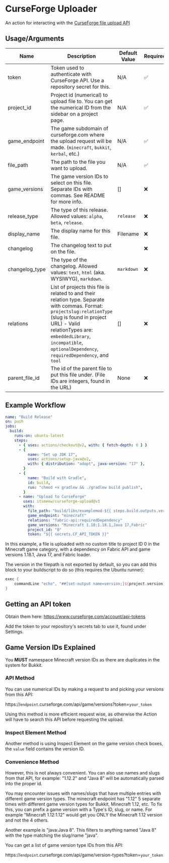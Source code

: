 # CurseForge Uploader

An action for interacting with the [CurseForge file upload API](https://support.curseforge.com/en/support/solutions/articles/9000197321-curseforge-api)

## Usage/Arguments

| Name           | Description                                                                                                                                                                                                                                                                    | Default Value | Required |
| -------------- | ------------------------------------------------------------------------------------------------------------------------------------------------------------------------------------------------------------------------------------------------------------------------------ | ------------- | -------- |
| token          | Token used to authenticate with CurseForge API. Use a repository secret for this.                                                                                                                                                                                              | N/A           | ✅       |
| project_id     | Project id (numerical) to upload file to. You can get the numerical ID from the sidebar on a project page.                                                                                                                                                                     | N/A           | ✅       |
| game_endpoint  | The game subdomain of curseforge.com where the upload request will be made. (`minecraft`, `bukkit`, `kerbal`, etc.)                                                                                                                                                            | N/A           | ✅       |
| file_path      | The path to the file you want to upload.                                                                                                                                                                                                                                       | N/A           | ✅       |
| game_versions  | The game version IDs to select on this file. Separate IDs with commas. See README for more info.                                                                                                                                                                               | []            | ❌       |
| release_type   | The type of this release. Allowed values: `alpha`, `beta`, `release`.                                                                                                                                                                                                          | `release`     | ❌       |
| display_name   | The display name for this file.                                                                                                                                                                                                                                                | Filename      | ❌       |
| changelog      | The changelog text to put on the file.                                                                                                                                                                                                                                         |               | ❌       |
| changelog_type | The type of the changelog. Allowed values: `text`, `html` (aka. WYSIWYG), `markdown`.                                                                                                                                                                                          | `markdown`    | ❌       |
| relations      | List of projects this file is related to and their relation type. Separate with commas. Format: `projectslug:relationType` (slug is found in project URL) - Valid relationTypes are: `embeddedLibrary`, `incompatible`, `optionalDependency`, `requiredDependency`, and `tool` | []            | ❌       |
| parent_file_id | The id of the parent file to put this file under. (File IDs are integers, found in the URL)                                                                                                                                                                                    | None          | ❌       |

## Example Workflow

```yml
name: "Build Release"
on: push
jobs:
  build:
    runs-on: ubuntu-latest
    steps:
      - { uses: actions/checkout@v2, with: { fetch-depth: 0 } }
      - {
          name: "Set up JDK 17",
          uses: actions/setup-java@v2,
          with: { distribution: "adopt", java-version: "17" },
        }
      - {
          name: "Build with Gradle",
          id: build,
          run: "chmod +x gradlew && ./gradlew build publish",
        }
      - name: "Upload to CurseForge"
        uses: itsmeow/curseforge-upload@v3
        with:
          file_path: "build/libs/examplemod-${{ steps.build.outputs.version }}.jar"
          game_endpoint: "minecraft"
          relations: "fabric-api:requiredDependency"
          game_versions: "Minecraft 1.18:1.18.1,Java 17,Fabric"
          project_id: "0"
          token: "${{ secrets.CF_API_TOKEN }}"
```

In this example, a file is uploaded with no custom title to project ID 0 in the Minecraft game category, with a dependency on Fabric API and game versions 1.18.1, Java 17, and Fabric loader.

The version in the filepath is not exported by default, so you can add this block to your buildscript to do so (this requires the Ubuntu runner):

```groovy
exec {
    commandLine "echo", "##[set-output name=version;]${project.version}";
}
```

## Getting an API token

Obtain them here: https://www.curseforge.com/account/api-tokens

Add the token to your repository's secrets tab to use it, found under Settings.

## Game Version IDs Explained

You **MUST** namespace Minecraft version IDs as there are duplicates in the system for Bukkit.

### API Method

You can use numerical IDs by making a request to and picking your versions from this API:

https://`endpoint`.curseforge.com/api/game/versions?token=`your_token`

Using this method is more efficient request wise, as otherwise the Action will have to search this API before requesting the upload.

### Inspect Element Method

Another method is using Inspect Element on the game version check boxes, the `value` field contains the version ID.

### Convenience Method

However, this is not always convenient. You can also use names and slugs from that API, for example: "1.12.2" and "Java 8" will be automatically parsed into the proper id.

You may encounter issues with names/slugs that have multiple entries with different game version types. The minecraft endpoint has "1.12" 5 separate times with different game version types for Bukkit, Minecraft 1.12, etc.
To fix this, you can prefix a game version with a Type's ID, slug, or name. For example "Minecraft 1.12:1.12" would get you ONLY the Minecraft 1.12 version and not the 4 others.

Another example is "java:Java 8". This filters to anything named "Java 8" with the type matching the slug/name "java".

You can get a list of game version type IDs from this API:

https://`endpoint`.curseforge.com/api/game/version-types?token=`your_token`
